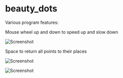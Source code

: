 # beauty_dots

Various program features:

Mouse wheel up and down to speed up and slow down

![Screenshot](video2.gif) 

Space to return all points to their places

![Screenshot](video1.gif) 

![Screenshot](video.gif)
